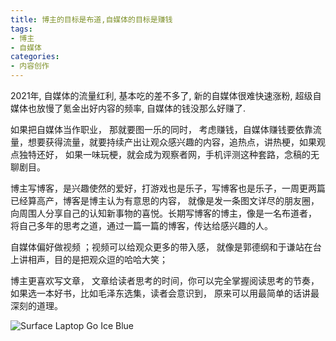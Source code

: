 ```yaml
---
title: 博主的目标是布道,自媒体的目标是赚钱
tags: 
- 博主
- 自媒体
categories:
- 内容创作
---
```




2021年, 自媒体的流量红利, 基本吃的差不多了, 新的自媒体很难快速涨粉, 超级自媒体也放慢了氪金出好内容的频率,  自媒体的钱没那么好赚了.



如果把自媒体当作职业， 那就要图一乐的同时， 考虑赚钱，自媒体赚钱要依靠流量，想要获得流量，就要持续产出让观众感兴趣的内容，追热点，讲热梗，如果观点独特还好， 如果一味玩梗，就会成为观察者网，手机评测这种套路，念稿的无聊剧目。



博主写博客，是兴趣使然的爱好，打游戏也是乐子，写博客也是乐子，一周更两篇已经算高产，博客是博主认为有意思的内容， 就像是发一条图文详尽的朋友圈， 向周围人分享自己的认知新事物的喜悦。长期写博客的博主，像是一名布道者， 将自己多年的思考之道，通过一篇一篇的博客，传达给感兴趣的人。



自媒体偏好做视频 ；视频可以给观众更多的带入感， 就像是郭德纲和于谦站在台上讲相声，目的是把观众逗的哈哈大笑；



博主更喜欢写文章， 文章给读者思考的时间，你可以完全掌握阅读思考的节奏，如果选一本好书，比如毛泽东选集，读者会意识到， 原来可以用最简单的话讲最深刻的道理。



 ![Surface Laptop Go Ice Blue](https://cdn.fangyuanxiaozhan.com/assets/1629196110973FZDfYT3H.jpeg)